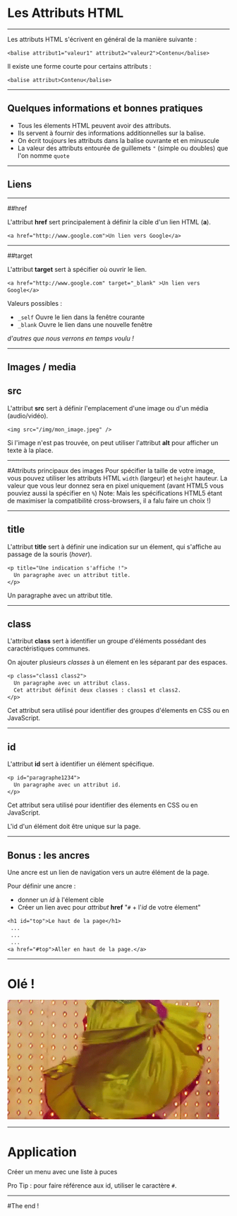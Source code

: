 # Les Attributs HTML



---



Les attributs HTML s'écrivent en général de la manière suivante :

```
<balise attribut1="valeur1" attribut2="valeur2">Contenu</balise>
```
Il existe une forme courte pour certains attributs :
```
<balise attribut>Contenu</balise>
```


***


## Quelques informations et bonnes pratiques


- Tous les élements HTML peuvent avoir des attributs.
- Ils servent à fournir des informations additionnelles sur la balise.
- On écrit toujours les attributs dans la balise ouvrante et en minuscule
- La valeur des attributs entourée de guillemets `"` (simple ou doubles) que l'on nomme `quote`



---



## Liens


***


##href

L'attribut **href** sert principalement à définir la cible d'un lien HTML (**a**).

```
<a href="http://www.google.com">Un lien vers Google</a>
```


***


##target

L'attribut **target** sert à spécifier où ouvrir le lien.
```
<a href="http://www.google.com" target="_blank" >Un lien vers Google</a>
```
Valeurs possibles :
* `_self` Ouvre le lien dans la fenêtre courante
* `_blank` Ouvre le lien dans une nouvelle fenêtre


_d'autres que nous verrons en temps voulu !_



---



## Images / media
## src

L'attribut **src** sert à définir l'emplacement d'une image ou d'un média (audio/vidéo).

```
<img src="/img/mon_image.jpeg" />
```
Si l'image n'est pas trouvée, on peut utiliser l'attribut **alt** pour afficher un texte à la place.


***


#Attributs principaux des images
Pour spécifier la taille de votre image, vous pouvez utiliser les attributs HTML `width` (largeur) et `height` hauteur. La valeur que vous leur donnez sera en pixel uniquement (avant HTML5 vous pouviez aussi la spécifier en `%`)
Note: Mais les spécifications HTML5 étant de maximiser la compatibilité cross-browsers, il a falu faire un choix !)



---



## title

L'attribut **title** sert à définir une indication sur un élement, qui s'affiche au passage de la souris (_hover_).

```
<p title="Une indication s'affiche !">
  Un paragraphe avec un attribut title.
</p>
```
><p title="Une indication s'affiche !">
  Un paragraphe avec un attribut title.
</p>




---



## class

L'attribut **class** sert à identifier un groupe d'éléments possédant des caractéristiques communes.

On ajouter plusieurs _classes_ à un élement en les séparant par des espaces.


```
<p class="class1 class2">
  Un paragraphe avec un attribut class.
  Cet attribut définit deux classes : class1 et class2.
</p>
```

Cet attribut sera utilisé pour identifier des groupes d'élements en CSS ou en JavaScript.



---



## id

L'attribut **id** sert à identifier un élément spécifique.

```
<p id="paragraphe1234">
  Un paragraphe avec un attribut id.
</p>
```

Cet attribut sera utilisé pour identifier des élements en CSS ou en JavaScript.

L'id d'un élément doit être unique sur la page.



---



## Bonus : les ancres

Une ancre est un lien de navigation vers un autre élément de la page.

Pour définir une ancre :
- donner un _id_ à l'élement cible
- Créer un lien avec pour _attribut_ **href** "`#` + l'_id_ de votre élement"

```
<h1 id="top">Le haut de la page</h1>
 ...
 ...
 ...
<a href="#top">Aller en haut de la page.</a>
```



---



# Olé !

![ole](ole.gif)



---



# Application

Créer un menu avec une liste à puces

Pro Tip : pour faire référence aux id, utiliser le caractère `#`.



---



#The end !
